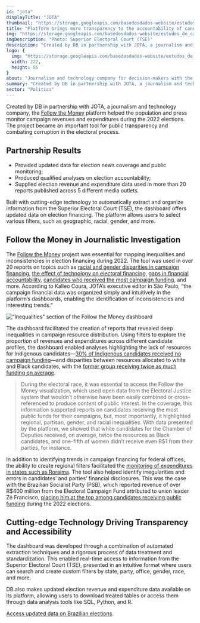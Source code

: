 ```yaml
---
id: "jota"
displayTitle: "JOTA"
thumbnail: "https://storage.googleapis.com/basedosdados-website/estudos_de_caso/thumbnails/thumbnail_estudo_de_caso_jota.png"
title: "Platform brings more transparency to the accountability of candidates and parties in the 2022 Elections"
img: "https://storage.googleapis.com/basedosdados-website/estudos_de_caso/imagens/estudo_de_caso_jota.png"
imgDescription: "Photo: Superior Electoral Court (TSE)"
description: "Created by DB in partnership with JOTA, a journalism and technology company, the 'Follow the Money' platform helped the population and press monitor campaign financing during the 2022 elections. The project became an important tool for public transparency and combating corruption in the electoral process."
logo: {
  img: "https://storage.googleapis.com/basedosdados-website/estudos_de_caso/logos/jota.svg",
  width: 222,
  height: 85
}
about: "Journalism and technology company for decision-makers with the mission of making Brazilian institutions more transparent and predictable."
summary: "Created by DB in partnership with JOTA, a journalism and technology company, the 'Follow the Money' platform helped the population and press monitor campaign financing during the 2022 elections. The project became an important tool for public transparency and combating corruption in the electoral process."
sector: "Politics"
---
```


Created by DB in partnership with JOTA, a journalism and technology company, the [Follow the Money](https://sigaodinheiro.org/) platform helped the population and press monitor campaign revenues and expenditures during the 2022 elections. The project became an important tool for public transparency and combating corruption in the electoral process.

## Partnership Results

- Provided updated data for election news coverage and public monitoring;
- Produced qualified analyses on election accountability;
- Supplied election revenue and expenditure data used in more than 20 reports published across 5 different media outlets.

Built with cutting-edge technology to automatically extract and organize information from the Superior Electoral Court (TSE), the dashboard offers updated data on election financing. The platform allows users to select various filters, such as geographic, racial, gender, and more.

## Follow the Money in Journalistic Investigation

The [Follow the Money](https://sigaodinheiro.org/) project was essential for mapping inequalities and inconsistencies in election financing during 2022. The tool was used in over 20 reports on topics such as [racial and gender disparities in campaign financing](https://www.jota.info/eleicoes/candidatos-brancos-a-camara-tiveram-em-media-o-dobro-de-recursos-dos-pretos-05102022), [the effect of technology on electoral financing](https://www.jota.info/opiniao-e-analise/colunas/siga-o-dinheiro/o-efeito-da-tecnologia-sobre-o-financiamento-eleitoral-30082022), [gaps in financial accountability](https://www.jota.info/eleicoes/contas-de-campanha-mostravam-que-candidato-a-deputado-teria-recebido-r-400-milhoes-30082022), [candidates who received the most campaign funding](https://www.jota.info/eleicoes/quem-sao-os-candidatos-a-deputado-que-mais-receberam-recursos-de-campanha-10092022), and more. According to Kalleo Coura, JOTA’s executive editor in São Paulo, “the campaign financial data was organized simply and intuitively in the platform’s dashboards, enabling the identification of inconsistencies and interesting trends.”

![“Inequalities” section of the Follow the Money dashboard](https://storage.googleapis.com/basedosdados-website/estudos_de_caso/paineis/painel_siga_o_dinheiro.png)

The dashboard facilitated the creation of reports that revealed deep inequalities in campaign resource distribution. Using filters to explore the proportion of revenues and expenditures across different candidate profiles, the dashboard enabled analyses highlighting the lack of resources for Indigenous candidates—[30% of Indigenous candidates received no campaign funding](https://www.jota.info/eleicoes/30-das-candidatas-indigenas-a-camara-nao-receberam-recursos-para-campanha-30092022)—and disparities between resources allocated to white and Black candidates, with the [former group receiving twice as much funding on average](https://www.jota.info/eleicoes/candidatos-brancos-a-camara-tiveram-em-media-o-dobro-de-recursos-dos-pretos-05102022).

<Blockquote caption="Letícia Paiva, JOTA Reporter">
During the electoral race, it was essential to access the Follow the Money visualization, which used open data from the Electoral Justice system that wouldn’t otherwise have been easily combined or cross-referenced to produce content of public interest. In the coverage, this information supported reports on candidates receiving the most public funds for their campaigns, but, most importantly, it highlighted regional, partisan, gender, and racial inequalities. With data presented by the platform, we showed that white candidates for the Chamber of Deputies received, on average, twice the resources as Black candidates, and one-fifth of women didn’t receive even R$1 from their parties, for instance.
</Blockquote>

In addition to identifying trends in campaign financing for federal offices, the ability to create regional filters facilitated the [monitoring of expenditures in states such as Roraima](https://folhabv.com.br/noticia/ELEIcOES-2022/ELEIcOES-2022/Saiba-quem-recebeu-os-valores-mais-altos-para-fazer-campanha-em-RR/90559). The tool also helped identify irregularities and errors in candidates’ and parties’ financial disclosures. This was the case with the Brazilian Socialist Party (PSB), which reported revenue of over R$400 million from the Electoral Campaign Fund attributed to union leader Zé Francisco, [placing him at the top among candidates receiving public funding](https://www.jota.info/eleicoes/contas-de-campanha-mostravam-que-candidato-a-deputado-teria-recebido-r-400-milhoes-30082022) during the 2022 elections.

## Cutting-edge Technology Driving Transparency and Accessibility

The dashboard was developed through a combination of automated extraction techniques and a rigorous process of data treatment and standardization. This enabled real-time access to information from the Superior Electoral Court (TSE), presented in an intuitive format where users can search and create custom filters by state, party, office, gender, race, and more.

DB also makes updated election revenue and expenditure data available on its platform, allowing users to download treated tables or access them through data analysis tools like SQL, Python, and R.

[Access updated data on Brazilian elections](https://basedosdados.org/en/dataset/eef764df-bde8-4905-b115-6fc23b6ba9d6?table=2e204854-e453-4257-9fef-5e10f3ff1f56).

